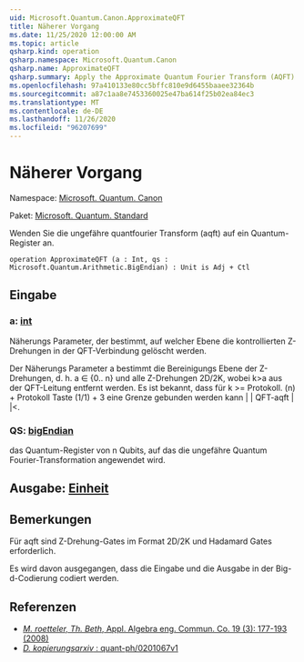 ```yaml
---
uid: Microsoft.Quantum.Canon.ApproximateQFT
title: Näherer Vorgang
ms.date: 11/25/2020 12:00:00 AM
ms.topic: article
qsharp.kind: operation
qsharp.namespace: Microsoft.Quantum.Canon
qsharp.name: ApproximateQFT
qsharp.summary: Apply the Approximate Quantum Fourier Transform (AQFT) to a quantum register.
ms.openlocfilehash: 97a410133e80cc5bffc810e9d6455baaee32364b
ms.sourcegitcommit: a87c1aa8e7453360025e47ba614f25b02ea84ec3
ms.translationtype: MT
ms.contentlocale: de-DE
ms.lasthandoff: 11/26/2020
ms.locfileid: "96207699"
---
```

# <a name="approximateqft-operation"></a>Näherer Vorgang

Namespace: [Microsoft. Quantum. Canon](xref:Microsoft.Quantum.Canon)

Paket: [Microsoft. Quantum. Standard](https://nuget.org/packages/Microsoft.Quantum.Standard)


Wenden Sie die ungefähre quantfourier Transform (aqft) auf ein Quantum-Register an.

```qsharp
operation ApproximateQFT (a : Int, qs : Microsoft.Quantum.Arithmetic.BigEndian) : Unit is Adj + Ctl
```


## <a name="input"></a>Eingabe

### <a name="a--int"></a>a: [int](xref:microsoft.quantum.lang-ref.int)

Näherungs Parameter, der bestimmt, auf welcher Ebene die kontrollierten Z-Drehungen in der QFT-Verbindung gelöscht werden.

Der Näherungs Parameter a bestimmt die Bereinigungs Ebene der Z-Drehungen, d. h. a ∈ {0.. n} und alle Z-Drehungen 2D/2K, wobei k>a aus der QFT-Leitung entfernt werden. Es ist bekannt, dass für k >= Protokoll. (n) + Protokoll Taste (1/1) + 3 eine Grenze gebunden werden kann | | QFT-aqft | |<.


### <a name="qs--bigendian"></a>QS: [bigEndian](xref:Microsoft.Quantum.Arithmetic.BigEndian)

das Quantum-Register von n Qubits, auf das die ungefähre Quantum Fourier-Transformation angewendet wird.



## <a name="output--unit"></a>Ausgabe: [Einheit](xref:microsoft.quantum.lang-ref.unit)



## <a name="remarks"></a>Bemerkungen

Für aqft sind Z-Drehung-Gates im Format 2D/2K und Hadamard Gates erforderlich.

Es wird davon ausgegangen, dass die Eingabe und die Ausgabe in der Big-d-Codierung codiert werden.

## <a name="references"></a>Referenzen

- [*M. roetteler, Th. Beth*, Appl. Algebra eng. Commun. Co. 19 (3): 177-193 (2008)](http://doi.org/10.1007/s00200-008-0072-2)
- [*D. kopierungsarxiv* : quant-ph/0201067v1](https://arxiv.org/abs/quant-ph/0201067)